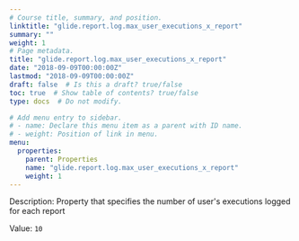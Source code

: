 ```yaml
---
# Course title, summary, and position.
linktitle: "glide.report.log.max_user_executions_x_report"
summary: ""
weight: 1
# Page metadata.
title: "glide.report.log.max_user_executions_x_report"
date: "2018-09-09T00:00:00Z"
lastmod: "2018-09-09T00:00:00Z"
draft: false  # Is this a draft? true/false
toc: true  # Show table of contents? true/false
type: docs  # Do not modify.

# Add menu entry to sidebar.
# - name: Declare this menu item as a parent with ID name.
# - weight: Position of link in menu.
menu:
  properties:
    parent: Properties
    name: "glide.report.log.max_user_executions_x_report"
    weight: 1
---
```


Description: Property that specifies the number of user's executions logged for each report 


Value: `10`